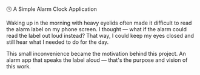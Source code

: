🕒 A Simple Alarm Clock Application

Waking up in the morning with heavy eyelids often made it difficult to read the alarm label on my phone screen.
I thought — what if the alarm could read the label out loud instead?
That way, I could keep my eyes closed and still hear what I needed to do for the day.

This small inconvenience became the motivation behind this project.
An alarm app that speaks the label aloud — that's the purpose and vision of this work.

